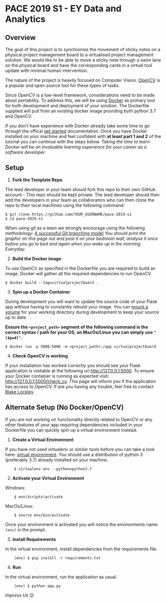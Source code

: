 # PACE 2019 S1 - EY Data and Analytics

## Overview

The goal of this project is to synchronise the movement of sticky notes on a physical project management board to a virtualised project management solution. We would like to be able to move a sticky note through a swim lane on the physical board and have the corresponding cards in a virtual tool update with minimal human intervention.

The nature of the project is heavily focused on Computer Vision. [OpenCV](https://opencv.org/) is a popular and open source tool for these types of tasks.

Since OpenCV is a low-level framework, considerations need to be made about portability. To address this, we will be using [Docker](https://www.docker.com/) as primary tool for both development and deployment of your solution. The Dockerfile supplied will pull from an existing docker image providing both python 3.7 and OpenCV.

If you don't have experience with Docker already take some time to go through the offical [get started](https://docs.docker.com/get-started/) documentation. Once you have Docker installed on your machine and feel confident with **at least part 1 and 2** of the tutorial you can continue with the steps below. _Taking the time to learn Docker will be an invaluable learning experience for your career as a software developer._

## Setup

1. **Fork the Template Repo**

The lead developer in your team should fork this repo to their own GitHub account - This repo should be kept private. The lead developer should then add the developers in your team as collaborators who can then clone the repo to their local machines using the following command:

    $ git clone https://github.com/YOUR_USERNAME/pace-2019-s1
    $ cd pace-2019-s1
    
When using git as a team we strongly encourage using the following methodology: [A successful Git branching model](https://nvie.com/posts/a-successful-git-branching-model/) _You should print the graphic on this page out and post it on your bedroom wall, analyse it once before you go to bed and again when you wake up in the morning. Everyday._

2. **Build the Docker image**

To use OpenCV as specified in the Dockerfile you are required to build an image. Docker will gather all the required dependencies to run OpenCV.

    $ docker build --tag=virtualprojectboard .
    
3. **Spin up a Docker Container**

During development you will want to update the source code of your Flask app without having to constantly rebuild your image. You can [mount a volume](https://docs.docker.com/storage/volumes/) for your working directory during development to keep your source up to date.

**Ensure the `<project_path>` segment of the following command is the correct syntax / path for your OS, on MacOs/Linux you can simply use `"($pwd)"`.**

    $ docker run -p 5000:5000 -m <project_path>:/app virtualprojectboard
    
4. **Check OpenCV is working**

If your installation has worked correctly you should see your Flask application is visitable at the following url http://127.0.0.1:5000. To ensure your Docker container is running as expected visit: http://127.0.0.1:5000/check_cv. This page will inform you if the application has access to OpenCV. If are you having any trouble, feel free to contact [Blake Lockley](mailto:blake.lockley@au.ey.com).


## Alternate Setup (No Docker/OpenCV)

If you are not working on functionality directly related to OpenCV or any other features of your app requiring dependencies included in your Dockerfile you can quickly spin up a virtual environment instead.

1. **Create a Virtual Environment** 

If you have not used virtualenv or similar tools before you can take a look here: [virtual environment](https://virtualenv.pypa.io/en/latest/). You should use a distribution of python 3 (preferably 3.7) already installed on your machine.

        $ virtualenv env --python=python3.7

2. **Activate your Virtual Environment**

Windows:
        
        $ env\Scripts\activate
        
MacOs/Linux:

        $ source env/bin/activate
        
Once your environment is activated you will notice the environments name `(env)` in the prompt.
        
3. **Install Requirements**

In the virtual environment, install dependencies from the requirements file.

        (env) $ pip install -r requirements.txt
        
4. **Run**

In the virtual environment, run the application as usual.

        (env) $ python app.py

_Impress Us_ 😉
